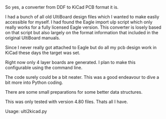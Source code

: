 So yes, a converter from DDF to KiCad PCB format it is.

I had a bunch of all old UltiBoard design files which I wanted to make easliy accessible for myself.
I had found the Eagle import ulp script which only really works for a fully licensed Eagle version.
This converter is losely based on that script but also largely on the format information that included
in the original UltiBoard manuals.

Since I never really got attached to Eagle but do all my pcb design work in KiCad these days the target
was set.

Right now only 4 layer boards are generated. I plan to make this configurable using the command line.

The code surely could be a bit neater. 
This was a good endeavour to dive a bit more into Python coding.

There are some small preparations for some better data structures.

This was only tested with version 4.80 files. Thats all I have.

Usage: ulti2kicad.py <infile> <outfile>
